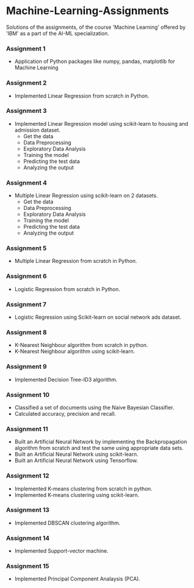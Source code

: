 # Machine-Learning-Assignments
Solutions of the assignments, of the course 'Machine Learning' offered by 'IBM' as a part of the AI-ML specialization.

### Assignment 1 
* Application of Python packages like numpy, pandas, matplotlib for Machine Learning


### Assignment 2
* Implemented Linear Regression from scratch in Python. 


### Assignment 3
* Implemented Linear Regression model using scikit-learn to housing and admission dataset.
  * Get the data
  * Data Preprocessing
  * Exploratory Data Analysis
  * Training the model 
  * Predicting the test data
  * Analyzing the output
  


### Assignment 4
* Multiple Linear Regression using scikit-learn on 2 datasets.
  * Get the data
  * Data Preprocessing
  * Exploratory Data Analysis
  * Training the model 
  * Predicting the test data
  * Analyzing the output


### Assignment 5
* Multiple Linear Regression from scratch in Python.


### Assignment 6
* Logistic Regression from scratch in Python.


### Assignment 7
* Logistic Regression using Scikit-learn on social network ads dataset.


### Assignment 8
* K-Nearest Neighbour algorithm from scratch in python.
* K-Nearest Neighbour algorithm using scikit-learn.


### Assignment 9
* Implemented Decision Tree-ID3 algorithm.


### Assignment 10
* Classified a set of documents using the Naive Bayesian Classifier.
* Calculated accuracy, precision and recall.


### Assignment 11
*	Built an Artificial Neural Network by implementing the Backpropagation algorithm from scratch and test the same using appropriate data sets. 
* Built an Artificial Neural Network using scikit-learn.
* Built an Artificial Neural Network using Tensorflow.


### Assignment 12
*	Implemented K-means clustering from scratch in python.
* Implemented K-means clustering using scikit-learn.


### Assignment 13
*	Implemented DBSCAN clustering algorithm.


### Assignment 14
*	Implemented Support-vector machine.


### Assignment 15
*	Implemented Principal Component Analaysis (PCA).







